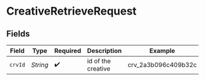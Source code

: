 # CreativeRetrieveRequest


## Fields

| Field               | Type                | Required            | Description         | Example             |
| ------------------- | ------------------- | ------------------- | ------------------- | ------------------- |
| `crvId`             | *String*            | :heavy_check_mark:  | id of the creative  | crv_2a3b096c409b32c |